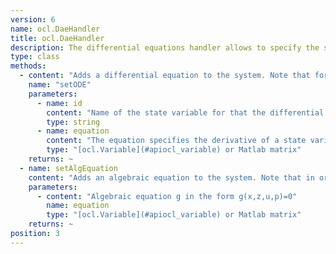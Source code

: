 ```yaml
---
version: 6
name: ocl.DaeHandler
title: ocl.DaeHandler
description: The differential equations handler allows to specify the system equations which can be of ODE and DAE type.
type: class
methods:
  - content: "Adds a differential equation to the system. Note that for every state variable defined in the variables function, a differential equation must be specified."
    name: "setODE"
    parameters:
      - name: id
        content: "Name of the state variable for that the differential equation is given."
        type: string
      - name: equation
        content: "The equation specifies the derivative of a state variable. Right hand side of the differential equation dot(x) = f(x,z,u,p) for state variable x."
        type: "[ocl.Variable](#apiocl_variable) or Matlab matrix"
    returns: ~
  - name: setAlgEquation
    content: "Adds an algebraic equation to the system. Note that in order to be able to simulate the system, the total number of rows of the algebraic equations needs to be equal to the total number/dimension of algebraic variables."
    parameters:
      - content: "Algebraic equation g in the form g(x,z,u,p)=0"
        name: equation
        type: "[ocl.Variable](#apiocl_variable) or Matlab matrix"
    returns: ~
position: 3
---
```

